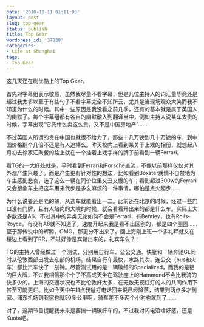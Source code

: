 ```yaml
---
date: '2010-10-11 01:11:00'
layout: post
slug: top-gear
status: publish
title: Top Gear
wordpress_id: '37838'
categories:
- Life at Shanghai
tags:
- Top Gear
---
```


这几天还在刷优酷上的Top Gear。

 

首先对字幕组表示敬意，虽然我尽量不看字幕，但是几位主持人的词汇量毕竟还是超过我太多以至于有些句子不看字幕完全不知所云，尤其是当现场观众大笑而我不知道为什么的时候。其中一些原因是我没看之前几季，还有的基本就是属于英国人的幽默了。每个字幕组都有各自的幽默融入到翻译当中，例如主持人说某车太贵的时候，字幕出现“它凭什么卖这么贵，又不是中国房地产”……

 

不过英国人所谓的贵在中国也就很不给力了，那些十几万镑到几十万镑的车，到中国价格翻个几倍不还是有人追捧么。昨天校内上看到某关于上戏的相册，就想起八月初去徐家汇聚餐的路上就在一个挂着上戏字样的牌子前看到一辆Ferrari。

 

看TG的一大好处就是，平时看到Ferrari和Porsche直流，不像以前那样仅仅对其外观产生兴趣了。而是产生更有针对性的想法，比如看到Boxster就情不自禁地为车主感到悲哀，选了这么一辆在同价位里又丑又慢的车；看到超过300w的Ferrari又会想象车主把这车用来代步是多么麻烦的一件事情，哪怕是点火起步……

 

为什么说姜还是老的辣，从选车就能看出一二。此前还在北京的时候，经过一些门口没有门牌，且有人站岗的大院的时候，就会看看开出来的都是什么车。实际上大多数还是A6，不过其中的异类无论如何不会是Ferrari，有Bentley，也有Rolls-Royce，有没有A8就不知道了，速度开起来我是看不出区别的，都是四个圈圈……至于那传说中的辉腾，OMG，那更分不出来了。回上海刚上班一个多礼拜就又在楼边上看到了RR，不过好像是宾馆出来的，礼宾车么？！

 

TG的主持人曾经做过一个测试，分别用自行车、公公交通、快艇和一辆奔驰GL同时从伦敦西部出发去东部的机场。结果自行车最快，水路其次，连公交（bus和火车）都比汽车快了一刻钟。尽管测试用的是一辆碳纤的Specialized，而我的是铝的巨大牌，不过我相信那个个子不高成天坐在驾驶座上的Hammond不会比我骑的快多少的。上海的交通状况也不比伦敦好太多，在无数无视红灯的人的共同作用下甚至可能更烂。比如今天中午11点我爸打电话回来说已经降落，结果到两点多才到家。浦东机场到我家也就50多公里啊，骑车差不多两个小时也就到了……

 

对了，这期节目提醒我未来是要搞一辆碳纤车的，不过我对闪电没啥好感，还是Kuota吧。
